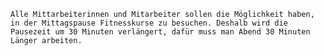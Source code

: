 
`Alle Mittarbeiterinnen und Mitarbeiter sollen die Möglichkeit haben, in der Mittagspause Fitnesskurse zu besuchen. Deshalb wird die Pausezeit um 30 Minuten verlängert, dafür muss man Abend 30 Minuten Länger arbeiten.`
